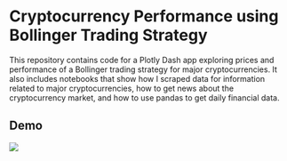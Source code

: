 # Cryptocurrency Performance using Bollinger Trading Strategy

This repository contains code for a Plotly Dash app exploring prices and performance of a Bollinger trading strategy for major cryptocurrencies. It also includes notebooks that show how I scraped data for information related to major cryptocurrencies, how to get news about the cryptocurrency market, and how to use pandas to get daily financial data.

## Demo

![](img/demo.gif)
